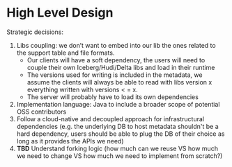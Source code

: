 # High Level Design

Strategic decisions:
1. Libs coupling: we don’t want to embed into our lib the ones related to the support table and file formats.
    * Our clients will have a soft dependency, the users will need to couple their own Iceberg/Hudi/Delta libs and load in their runtime
    * The versions used for writing is included in the metadata, we assume the clients will always be able to read with libs version x everything written with versions < = x.
    * The server will probably have to load its own dependencies
2. Implementation language: Java to include a broader scope of potential OSS contributors
3. Follow a cloud-native and decoupled approach for infrastructural dependencies (e.g. the underlying DB to host metadata shouldn't be a hard dependency, users should be able to plug the DB of their choice as long as it provides the APIs we need)
4. **TBD** Understand forking logic (how much can we reuse VS how much we need to change VS how much we need to implement from scratch?)
